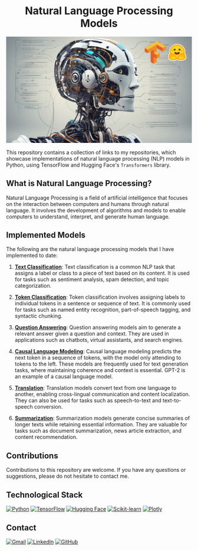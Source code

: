 # <h1 align="center">**Natural Language Processing Models**</h1>

<p align="center">
<img src="NLP.png"> 
</p>

This repository contains a collection of links to my repositories, which showcase implementations of natural language processing (NLP) models in Python, using TensorFlow and Hugging Face's ``Transformers`` library.

## **What is Natural Language Processing?**

Natural Language Processing is a field of artificial intelligence that focuses on the interaction between computers and humans through natural language. It involves the development of algorithms and models to enable computers to understand, interpret, and generate human language.

## **Implemented Models**

The following are the natural language processing models that I have implemented to date:

1. [**Text Classification**](https://github.com/JersonGB22/TextClassification-TensorFlow): Text classification is a common NLP task that assigns a label or class to a piece of text based on its content. It is used for tasks such as sentiment analysis, spam detection, and topic categorization.

2. [**Token Classification**](https://github.com/JersonGB22/TokenClassification-TensorFlow): Token classification involves assigning labels to individual tokens in a sentence or sequence of text. It is commonly used for tasks such as named entity recognition, part-of-speech tagging, and syntactic chunking.

3. [**Question Answering**](https://github.com/JersonGB22/QuestionAnswering-TensorFlow): Question answering models aim to generate a relevant answer given a question and context. They are used in applications such as chatbots, virtual assistants, and search engines.

4. [**Causal Language Modeling**](https://github.com/JersonGB22/TextClassification-TensorFlow): Causal language modeling predicts the next token in a sequence of tokens, with the model only attending to tokens to the left. These models are frequently used for text generation tasks, where maintaining coherence and context is essential. GPT-2 is an example of a causal language model.

5. [**Translation**](https://github.com/JersonGB22/TextClassification-TensorFlow): Translation models convert text from one language to another, enabling cross-lingual communication and content localization. They can also be used for tasks such as speech-to-text and text-to-speech conversion.

6. [**Summarization**](https://github.com/JersonGB22/TextClassification-TensorFlow): Summarization models generate concise summaries of longer texts while retaining essential information. They are valuable for tasks such as document summarization, news article extraction, and content recommendation.

## **Contributions**

Contributions to this repository are welcome. If you have any questions or suggestions, please do not hesitate to contact me.

## **Technological Stack**
[![Python](https://img.shields.io/badge/Python-3776AB?style=for-the-badge&logo=python&logoColor=white&labelColor=101010)](https://docs.python.org/3/) 
[![TensorFlow](https://img.shields.io/badge/TensorFlow-FF6F00?style=for-the-badge&logo=tensorflow&logoColor=white&labelColor=101010)](https://www.tensorflow.org/api_docs)
[![Hugging Face](https://img.shields.io/badge/Hugging%20Face-FFD21E?style=for-the-badge&logo=huggingface&logoColor=white&labelColor=101010)](https://huggingface.co/)
[![Scikit-learn](https://img.shields.io/badge/Scikit--learn-F7931E?style=for-the-badge&logo=scikit-learn&logoColor=white&labelColor=101010)](https://scikit-learn.org/stable/)
[![Plotly](https://img.shields.io/badge/Plotly-3F4F75?style=for-the-badge&logo=plotly&logoColor=white&labelColor=101010)](https://plotly.com/)

## **Contact**
[![Gmail](https://img.shields.io/badge/Gmail-D14836?style=for-the-badge&logo=gmail&logoColor=white&labelColor=101010)](mailto:jerson.gimenesbeltran@gmail.com)
[![LinkedIn](https://img.shields.io/badge/LinkedIn-0077B5?style=for-the-badge&logo=linkedin&logoColor=white&labelColor=101010)](https://www.linkedin.com/in/jerson-gimenes-beltran/)
[![GitHub](https://img.shields.io/badge/GitHub-181717?style=for-the-badge&logo=github&logoColor=white&labelColor=101010)](https://github.com/JersonGB22/)
